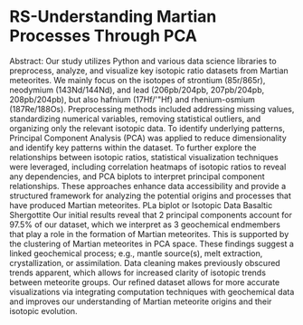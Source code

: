 # RS-Understanding Martian Processes Through PCA
 Abstract: Our study utilizes Python and various data science libraries to preprocess, analyze, and visualize key isotopic ratio datasets from Martian meteorites. We mainly focus on the isotopes of strontium (85r/865r), neodymium (143Nd/144Nd), and lead (206pb/204рb, 207рb/204рb, 208pb/204pb), but also hafnium (17Hf/'"Hf) and rhenium-osmium (187Re/188Os). Preprocessing methods included addressing missing values, standardizing numerical variables, removing statistical outliers, and organizing only the relevant isotopic data. To identify underlying patterns, Principal Component Analysis (PCA) was applied to reduce dimensionality and identify key patterns within the dataset. To further explore the relationships between isotopic ratios, statistical visualization techniques were leveraged, including correlation heatmaps of isotopic ratios to reveal any dependencies, and PCA biplots to interpret principal component relationships. These approaches enhance data accessibility and provide a structured framework for analyzing the potential origins and processes that have produced Martian meteorites. PLa biplot or Isotopic Data Basaltic Shergottite Our initial results reveal that 2 principal components account for 97.5% of our dataset, which we interpret as 3 geochemical endmembers that play a role in the formation of Martian meteorites. This is supported by the clustering of Martian meteorites in PCA space. These findings suggest a linked geochemical process; e.g., mantle source(s), melt extraction, crystallization, or assimilation. Data cleaning makes previously obscured trends apparent, which allows for increased clarity of isotopic trends between meteorite groups. Our refined dataset allows for more accurate visualizations via integrating computation techniques with geochemical data and improves our understanding of Martian meteorite origins and their isotopic evolution.
